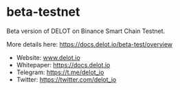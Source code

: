 # beta-testnet
Beta version of DELOT on Binance Smart Chain Testnet.

More details here: https://docs.delot.io/beta-test/overview

- Website: www.delot.io
- Whitepaper: https://docs.delot.io
- Telegram: https://t.me/delot_io
- Twitter: https://twitter.com/delot_io
